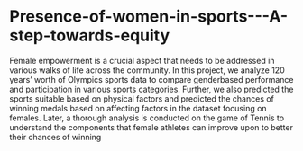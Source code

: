 # Presence-of-women-in-sports---A-step-towards-equity

Female empowerment is a crucial aspect that needs to be addressed
in various walks of life across the community. In this project, we analyze 120 years’ worth of Olympics sports data to compare genderbased performance and participation in various sports categories.
Further, we also predicted the sports suitable based on physical
factors and predicted the chances of winning medals based on affecting factors in the dataset focusing on females. Later, a thorough
analysis is conducted on the game of Tennis to understand the
components that female athletes can improve upon to better their
chances of winning
